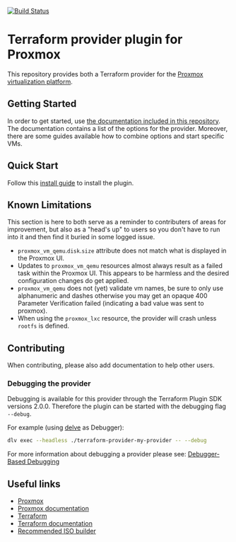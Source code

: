 [![Build Status](https://travis-ci.com/Telmate/terraform-provider-proxmox.svg?branch=master)](https://travis-ci.com/Telmate/terraform-provider-proxmox)

# Terraform provider plugin for Proxmox

This repository provides both a Terraform provider for the [Proxmox virtualization platform](https://pve.proxmox.com/pve-docs/).

## Getting Started

In order to get started, use [the documentation included in this repository](docs/index.md). The documentation contains
a list of the options for the provider. Moreover, there are some guides available how to combine
options and start specific VMs.

## Quick Start

Follow this [install guide](docs/guides/installation.md) to install the plugin.

## Known Limitations

This section is here to both serve as a reminder to contributers of areas for improvement, but also as a "head's up" to users so you don't have to run into it and then find it buried in some logged issue.

* `proxmox_vm_qemu`.`disk`.`size` attribute does not match what is displayed in the Proxmox UI.
* Updates to `proxmox_vm_qemu` resources almost always result as a failed task within the Proxmox UI. This appears to be harmless and the desired configuration changes do get applied.
* `proxmox_vm_qemu` does not (yet) validate vm names, be sure to only use alphanumeric and dashes otherwise you may get an opaque 400 Parameter Verification failed (indicating a bad value was sent to proxmox).
* When using the `proxmox_lxc` resource, the provider will crash unless `rootfs` is defined.

## Contributing

When contributing, please also add documentation to help other users.

### Debugging the provider

Debugging is available for this provider through the Terraform Plugin SDK versions 2.0.0. Therefore the plugin can be 
started with the debugging flag `--debug`.

For example (using [delve](https://github.com/go-delve/delve) as Debugger):
```bash
dlv exec --headless ./terraform-provider-my-provider -- --debug
```

For more information about debugging a provider please see: [Debugger-Based Debugging](https://www.terraform.io/docs/extend/debugging.html#debugger-based-debugging)

## Useful links

* [Proxmox](https://www.proxmox.com/en/)
* [Proxmox documentation](https://pve.proxmox.com/pve-docs/)
* [Terraform](https://www.terraform.io/)
* [Terraform documentation](https://www.terraform.io/docs/index.html)
* [Recommended ISO builder](https://github.com/Telmate/terraform-ubuntu-proxmox-iso)

